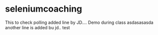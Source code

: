 # seleniumcoaching
This to check polling
added line by JD....
Demo during class
asdasasasda
another line is added bu jd..
test
